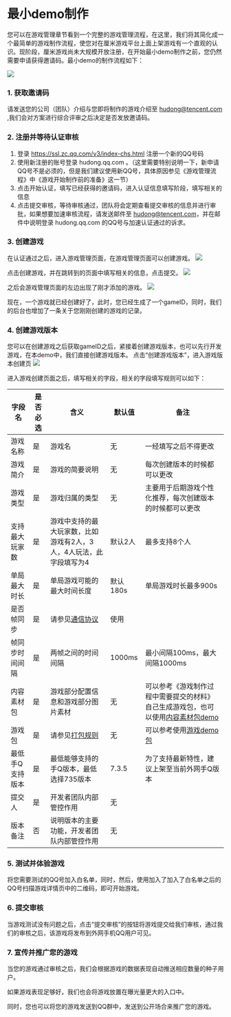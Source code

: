 # 最小demo制作
您可以在游戏管理章节看到一个完整的游戏管理流程，在这里，我们将其简化成一个最简单的游戏制作流程，使您对在厘米游戏平台上面上架游戏有一个直观的认识。现阶段，厘米游戏尚未大规模开放注册，在开始最小demo制作之前，您仍然需要申请获得邀请码。最小demo的制作流程如下：

![](./img/demoProcess.png)

### 1. 获取邀请码
请发送您的公司（团队）介绍与您即将制作的游戏介绍至 hudong@tencent.com ,我们会对方案进行综合评审之后决定是否发放邀请码。

### 2. 注册并等待认证审核
1. 登录 https://ssl.zc.qq.com/v3/index-chs.html 注册一个新的QQ号码
2. 使用新注册的账号登录 hudong.qq.com 。（这里需要特别说明一下，新申请QQ号不是必须的，但是我们建议使用新QQ号，具体原因参见《游戏管理流程》中《游戏开始制作前的准备》这一节）
3. 点击开始认证，填写已经获得的邀请码，进入认证信息填写阶段，填写相关的信息
4. 点击提交审核，等待审核通过，团队将会定期查看提交审核的信息并进行审批，如果想要加速审核流程，请发送邮件至 hudong@tencent.com，并在邮件中说明登录 hudong.qq.com 的QQ号与加速认证通过的诉求。

### 3. 创建游戏
在认证通过之后，进入游戏管理页面，在游戏管理页面可以创建游戏。
![](./img/createGamePage.png)

点击创建游戏，并在跳转到的页面中填写相关的信息，点击提交。
![](./img/createGameInfo.png)

之后会游戏管理页面的左边出现了刚才添加的游戏。
![](./img/gameManagePage.png)

现在，一个游戏就已经创建好了，此时，您已经生成了一个gameID，同时，我们的后台也增加了一条关于您刚刚创建的游戏的记录。

### 4. 创建游戏版本
您可以在创建游戏之后获取gameID之后，紧接着创建游戏版本，也可以先行开发游戏，在本demo中，我们直接创建游戏版本。
点击“创建游戏版本”，进入游戏版本创建页
![](./img/createGameVersion.png)

进入游戏创建页面之后，填写相关的字段，相关的字段填写规则可以如下：

| 字段名 | 是否必选 | 含义 | 默认值 | 备注 |
| -- | -- | -- | -- | -- |
| 游戏名称 | 是 | 游戏名 | 无 | 一经填写之后不得更改 |
| 游戏简介 | 是 |游戏的简要说明 | 无 | 每次创建版本的时候都可以更改 |
| 游戏类型 | 是 |游戏归属的类型 | 无 | 主要用于后期游戏个性化推荐，每次创建版本的时候都可以更改 |
| 支持最大玩家数 | 是 | 游戏中支持的最大玩家数，比如游戏有2人，3人，4人玩法，此字段填写为4 | 默认2人 | 最多支持8个人 |
| 单局最大时长 | 是 | 单局游戏可能的最大时间长度 | 默认180s | 单局游戏时长最多900s |
| 是否帧同步 | 是 | 请参见[通信协议](http://hudong.qq.com/docs/engine/room/room-protocol.html ) | 使用 | |
| 帧同步时间间隔 | 是 | 两帧之间的时间间隔 | 1000ms | 最小间隔100ms，最大间隔1000ms |
| 内容素材包 | 是 | 游戏部分配置信息和游戏部分图片素材 | 无 | 可以参考《游戏制作过程中需要提交的材料》自己生成游戏包，也可以使用[内容素材包demo](https://share.weiyun.com/9d4c1c192fdecfbb6456e26f6c430982) |
| 游戏包 | 是 | 请参见[打包规则](http://hudong.qq.com/docs/engine/mqq/package.html) | 无 | 可以参考使用[游戏demo包](https://share.weiyun.com/a667cf62904a64bc6b2d7654abde06c6)|
| 最低手Q支持版本 | 是 | 最低能够支持的手Q版本，最低选择735版本 | 7.3.5 | 为了支持最新特性，建议上架至当前外网手Q版本 |
| 提交人 | 是 | 开发者团队内部管控作用 | 无 |  |
| 版本备注 | 否 | 说明版本的主要功能，开发者团队内部管控作用 | 无 | | |


### 5. 测试并体验游戏
将您需要测试的QQ号加入白名单，同时，然后，使用加入了加入了白名单之后的QQ号扫描游戏详情页中的二维码，即可开始游戏。


### 6. 提交审核
当游戏测试没有问题之后，点击“提交审核”的按钮将游戏提交给我们审核，通过我们的审核之后，该游戏将发布到外网手机QQ用户可见。

### 7. 宣传并推广您的游戏
当您的游戏通过审核之后，我们会根据游戏的数据表现自动推送相应数量的种子用户。

如果游戏表现足够好，我们也会将游戏放置在曝光量更大的入口中。

同时，您也可以将您的游戏发送到QQ群中，发送到公开场合来推广您的游戏。

